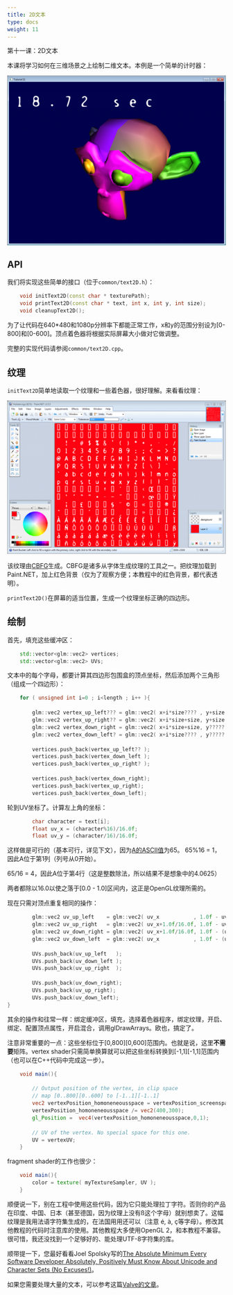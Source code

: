 ```yaml
---
title: 2D文本
type: docs
weight: 11
---
```



第十一课：2D文本

本课将学习如何在三维场景之上绘制二维文本。本例是一个简单的计时器：

![clock-1024x793](./res/clock-1024x793.png)

API
---
我们将实现这些简单的接口（位于`common/text2D.h`）：
```cpp
    void initText2D(const char * texturePath);
    void printText2D(const char * text, int x, int y, int size);
    void cleanupText2D();
```
为了让代码在640\*480和1080p分辨率下都能正常工作，x和y的范围分别设为[0-800]和[0-600]。顶点着色器将根据实际屏幕大小做对它做调整。

完整的实现代码请参阅`common/text2D.cpp`。

纹理
---
`initText2D`简单地读取一个纹理和一些着色器，很好理解。来看看纹理：

![fontalpha-1024x717](./res/fontalpha-1024x717.png)

该纹理由[CBFG](http://www.codehead.co.uk/cbfg/)生成。CBFG是诸多从字体生成纹理的工具之一。把纹理加载到Paint.NET，加上红色背景（仅为了观察方便；本教程中的红色背景，都代表透明）。

`printText2D()`在屏幕的适当位置，生成一个纹理坐标正确的四边形。

绘制
---
首先，填充这些缓冲区：
```cpp
    std::vector<glm::vec2> vertices;
    std::vector<glm::vec2> UVs;
```
文本中的每个字母，都要计算其四边形包围盒的顶点坐标，然后添加两个三角形（组成一个四边形）：
```cpp
    for ( unsigned int i=0 ; i<length ; i++ ){
    
        glm::vec2 vertex_up_left??? = glm::vec2( x+i*size???? , y+size );
        glm::vec2 vertex_up_right?? = glm::vec2( x+i*size+size, y+size );
        glm::vec2 vertex_down_right = glm::vec2( x+i*size+size, y????? );
        glm::vec2 vertex_down_left? = glm::vec2( x+i*size???? , y????? );
    
        vertices.push_back(vertex_up_left?? );
        vertices.push_back(vertex_down_left );
        vertices.push_back(vertex_up_right? );
    
        vertices.push_back(vertex_down_right);
        vertices.push_back(vertex_up_right);
        vertices.push_back(vertex_down_left);
```
轮到UV坐标了。计算左上角的坐标：
```cpp
        char character = text[i];
        float uv_x = (character%16)/16.0f;
        float uv_y = (character/16)/16.0f;
```
这样做是可行的（基本可行，详见下文），因为[A的ASCII值](http://www.asciitable.com/)为65。
65%16 = 1，因此A位于第1列（列号从0开始）。

65/16 = 4，因此A位于第4行（这是整数除法，所以结果不是想象中的4.0625）

两者都除以16.0以使之落于[0.0 - 1.0]区间内，这正是OpenGL纹理所需的。

现在只需对顶点重复相同的操作：
```cpp
        glm::vec2 uv_up_left    = glm::vec2( uv_x           , 1.0f - uv_y );
        glm::vec2 uv_up_right   = glm::vec2( uv_x+1.0f/16.0f, 1.0f - uv_y );
        glm::vec2 uv_down_right = glm::vec2( uv_x+1.0f/16.0f, 1.0f - (uv_y + 1.0f/16.0f) );
        glm::vec2 uv_down_left  = glm::vec2( uv_x           , 1.0f - (uv_y + 1.0f/16.0f) );
     
        UVs.push_back(uv_up_left   );
        UVs.push_back(uv_down_left );
        UVs.push_back(uv_up_right  );
     
        UVs.push_back(uv_down_right);
        UVs.push_back(uv_up_right);
        UVs.push_back(uv_down_left);
}
```
其余的操作和往常一样：绑定缓冲区，填充，选择着色器程序，绑定纹理，开启、绑定、配置顶点属性，开启混合，调用glDrawArrays。欧也，搞定了。

注意非常重要的一点：这些坐标位于[0,800][0,600]范围内。也就是说，这里**不需要**矩阵。vertex shader只需简单换算就可以把这些坐标转换到[-1,1][-1,1]范围内（也可以在C++代码中完成这一步）。
```glsl
    void main(){
     
        // Output position of the vertex, in clip space
        // map [0..800][0..600] to [-1..1][-1..1]
        vec2 vertexPosition_homoneneousspace = vertexPosition_screenspace - vec2(400,300); // [0..800][0..600] -> [-400..400][-300..300]
        vertexPosition_homoneneousspace /= vec2(400,300);
        gl_Position =  vec4(vertexPosition_homoneneousspace,0,1);
     
        // UV of the vertex. No special space for this one.
        UV = vertexUV;
    }
```
fragment shader的工作也很少：
```glsl
    void main(){
        color = texture( myTextureSampler, UV );
    }
```
顺便说一下，别在工程中使用这些代码，因为它只能处理拉丁字符。否则你的产品在印度、中国、日本（甚至德国，因为纹理上没有ß这个字母）就别想卖了。这幅纹理是我用法语字符集生成的，在法国用用还可以（注意 é, à, ç等字母）。修改其他教程的代码时注意库的使用。其他教程大多使用OpenGL 2，和本教程不兼容。很可惜，我还没找到一个足够好的、能处理UTF-8字符集的库。

顺带提一下，您最好看看Joel Spolsky写的[The Absolute Minimum Every Software Developer Absolutely, Positively Must Know About Unicode and Character Sets (No Excuses!)](http://www.joelonsoftware.com/articles/Unicode.html)。

如果您需要处理大量的文本，可以参考这篇[Valve的文章](http://www.valvesoftware.com/publications/2007/SIGGRAPH2007_AlphaTestedMagnification.pdf)。

